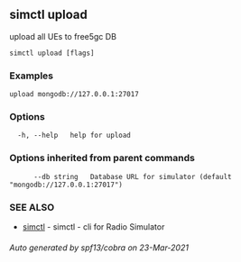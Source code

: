 ## simctl upload

upload all UEs to free5gc DB

```
simctl upload [flags]
```

### Examples

```
upload mongodb://127.0.0.1:27017
```

### Options

```
  -h, --help   help for upload
```

### Options inherited from parent commands

```
      --db string   Database URL for simulator (default "mongodb://127.0.0.1:27017")
```

### SEE ALSO

* [simctl](simctl.md)	 - simctl - cli for Radio Simulator

###### Auto generated by spf13/cobra on 23-Mar-2021
